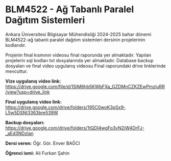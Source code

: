 # BLM4522 - Ağ Tabanlı Paralel Dağıtım Sistemleri
Ankara Üniversitesi Bilgisayar Mühendisliği 2024-2025 bahar dönemi BLM4522-ağ tabanlı paralel dağıtım sistemleri dersinin projelerinin kodlarıdır.

Projenin final kısmının videosu final raporunda yer almaktadır. Yapılan projelerin sql kodları txt dosyalarında yer almaktadır. Database backup dosyaları ve final video uygulanış videosu Final raporundaki drive linklerinde mevcuttur.

**Vize uygulanış video link:** https://drive.google.com/file/d/1SiM6hb5KWbFXa_GZDMnCZKZEwPmzjuRR/view?usp=drive_link

**Final uygulanış video link:** https://drive.google.com/drive/folders/195C0woK3pSx9-L5w5DSNI3363bre539W

**Backup dosyaları:** https://drive.google.com/drive/folders/1tQDl4wgFo3vN2iW4DrFJ-_aEd3NDzIan

**Dersi veren:** Öğr. Gör. Enver BAĞCI

**Öğrenci ismi:** Ali Furkan Şahin
